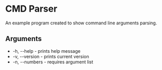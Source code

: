 # CMD Parser
An example program created to show command line arguments parsing.

## Arguments
- -h, --help - prints help message
- -v, --version - prints current version
- -n, --numbers - requires argument list
